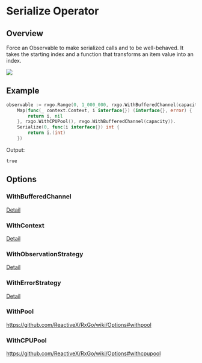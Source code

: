 # Serialize Operator

## Overview

Force an Observable to make serialized calls and to be well-behaved. 
It takes the starting index and a function that transforms an item value into an index. 

![](http://reactivex.io/documentation/operators/images/serialize.c.png)

## Example

```go
observable := rxgo.Range(0, 1_000_000, rxgo.WithBufferedChannel(capacity)).
	Map(func(_ context.Context, i interface{}) (interface{}, error) {
		return i, nil
	}, rxgo.WithCPUPool(), rxgo.WithBufferedChannel(capacity)).
	Serialize(0, func(i interface{}) int {
		return i.(int)
	})
```

Output:

```
true
```

## Options

### WithBufferedChannel

[Detail](options.md#withbufferedchannel)

### WithContext

[Detail](options.md#withcontext)

### WithObservationStrategy

[Detail](options.md#withobservationstrategy)

### WithErrorStrategy

[Detail](options.md#witherrorstrategy)

### WithPool

https://github.com/ReactiveX/RxGo/wiki/Options#withpool

### WithCPUPool

https://github.com/ReactiveX/RxGo/wiki/Options#withcpupool